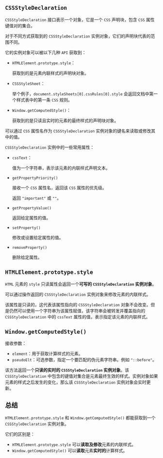 ## `CSSStyleDeclaration`

`CSSStyleDeclaration` 接口表示一个对象，它是一个 `CSS` 声明块，包含 `CSS` 属性键值对的集合。

对于不同方式获取到的 `CSSStyleDeclaration` 实例对象，它们的声明块代表的范围不同。

它的实例对象可以被以下几种 `API` 获取到：

- `HTMLElement.prototype.style`：

  获取到的是元素内联样式的声明块对象。

- `CSSStyleSheet`：

  举个例子，`document.styleSheets[0].cssRules[0].style` 会返回文档中第一个样式表中的第一条 `CSS` 规则。

- `Window.getComputedStyle()`：

  获取到的是只读且实时的元素的最终样式的声明块对象。

可以通过 `CSS` 属性名作为 `CSSStyleDeclaration` 实例对象的键名来读取或修改其中的值。

`CSSStyleDeclaration` 实例中的一些常用属性：

- `cssText`：

  值为一个字符串，表示该元素的内联样式声明文本。

- `getPropertyPriority()`

  接收一个 `CSS` 属性名，返回该 `CSS` 属性的优先级。

  返回 `"important"`  或 `""`。

- `getPropertyValue()`

  返回给定属性的值。

- `setProperty()`

  修改或设置给定属性的值。

- `removeProperty()`

  删除给定属性。

## `HTMLElement.prototype.style`

`HTML` 元素的 `style` 只读属性会返回一个**可写的 `CSSStyleDeclaration` 实例对象**。

可以通过操作返回的 `CSSStyleDeclaration` 实例对象来修改元素的内联样式。

该属性是只读的，这代表该属性指向的 `CSSStyleDeclaration` 对象不会改变。但是仍然可以使用一个字符串为该属性赋值，该字符串会被转发并覆盖指向的 `CSSStyleDeclaration` 中的 `cssText` 属性的值，表示指定该元素的内联样式。

## `Window.getComputedStyle()`

接收参数：

- `element`：用于获取计算样式的元素。
- `pseudoElt`：可选参数，指定一个要匹配的伪元素字符串。例如 `"::before"`。

该方法返回一个**只读的实时的 `CSSStyleDeclaration` 实例对象**。该 `CSSStyleDeclaration`  中包含的键值对集合是元素最终生效的样式。实例对象如果元素的样式之后发生的变化，那么该 `CSSStyleDeclaration` 实例对象会实时更新。

## 总结

`HTMLElement.prototype.style` 和 `Window.getComputedStyle()` 都能获取到一个 `CSSStyleDeclaration` 实例对象。

它们的区别是：

- `HTMLElement.prototype.style` 可以**读取及修改**元素的内联样式。
- `Window.getComputedStyle()` 可以**读取**元素**实时的**计算样式。